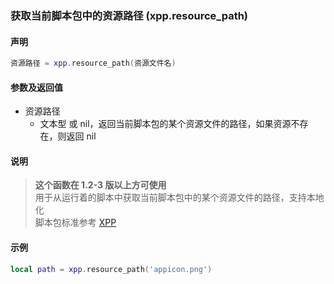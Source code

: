 ### 获取当前脚本包中的资源路径 (**xpp\.resource_path**)


#### 声明  
```lua
资源路径 = xpp.resource_path(资源文件名)
```


#### 参数及返回值  
- 资源路径
    - 文本型 或 nil，返回当前脚本包的某个资源文件的路径，如果资源不存在，则返回 nil


#### 说明  
> **这个函数在 1\.2\-3 版以上方可使用**  
用于从运行着的脚本中获取当前脚本包中的某个资源文件的路径，支持本地化  
脚本包标准参考 [XPP](/XPP/README.md)  


#### 示例  
```lua
local path = xpp.resource_path('appicon.png')
```
